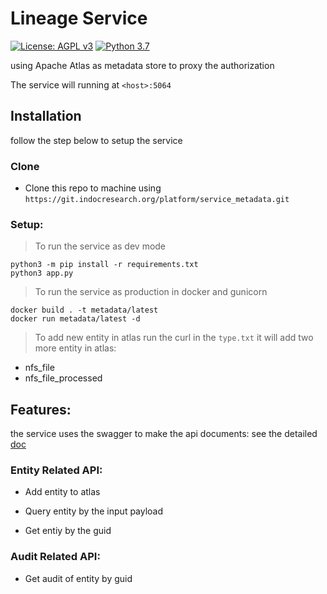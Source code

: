 # Lineage Service

[![License: AGPL v3](https://img.shields.io/badge/License-AGPL_v3-blue.svg?style=for-the-badge)](https://www.gnu.org/licenses/agpl-3.0)
[![Python 3.7](https://img.shields.io/badge/python-3.7-green?style=for-the-badge)](https://www.python.org/)

using Apache Atlas as metadata store to proxy the authorization

The service will running at `<host>:5064`

## Installation

follow the step below to setup the service

### Clone

- Clone this repo to machine using `https://git.indocresearch.org/platform/service_metadata.git`

### Setup:

> To run the service as dev mode

```
python3 -m pip install -r requirements.txt
python3 app.py
```

> To run the service as production in docker and gunicorn

```
docker build . -t metadata/latest
docker run metadata/latest -d
```

> To add new entity in atlas run the curl in the `type.txt` it will add two more entity in atlas:

 - nfs_file
 - nfs_file_processed

## Features:

the service uses the swagger to make the api documents: see the detailed [doc](localhost:6064/v1/api-doc)

### Entity Related API:

 - Add entity to atlas

 - Query entity by the input payload

 - Get entiy by the guid

### Audit Related API:

 - Get audit of entity by guid
